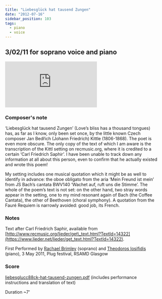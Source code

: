 ```yaml
---
title: "Liebesglück hat tausend Zungen"
date: "2012-07-16"
sidebar_position: 103
tags: 
  - piano
  - voice
---
```


## 3/02/11 for soprano voice and piano

<iframe class="youtube-video" src="https://www.youtube.com/embed/_COIORRNWnI?si=T0s3ofsCOiVkqSyI" title="YouTube video player" frameBorder="0" allow="accelerometer; autoplay; clipboard-write; encrypted-media; gyroscope; picture-in-picture; web-share" referrerpolicy="strict-origin-when-cross-origin" allowFullScreen></iframe>


### Composer's note

‘Liebesglück hat tausend Zungen’ (Love’s bliss has a thousand tongues) has, as far as I know, only been set once, by the little known Czech composer Jan Bedřich (Johann Friedrich) Kittle (1806-1868). The poet is even more obscure. The only copy of the text of which I am aware is the transcription of the Kittl setting on recmusic.org, where it is credited to a certain ‘Carl Friedrich Saphir’. I have been unable to track down any information at all about this person, even to confirm that he actually existed and wrote this poem!

My setting includes one musical quotation which it might be as well to identify in advance: the oboe obligato from the aria ‘Mein Freund ist mein’ from JS Bach’s cantata BWV140 ‘Wachet auf, ruft uns die Stimme’. The whole of the poem’s text is not set: on the other hand, two stray words appear in the setting, one to my mind resonant again of Bach (the Coffee Cantata), the other of Beethoven (choral symphony). A quotation from the Fauré Requiem is narrowly avoided: good job, its French.

### Notes

Text after Carl Friedrich Saphir, available from [http://www.recmusic.org/lieder/get\_text.html?TextId=14322](https://www.lieder.net/lieder/get_text.html?TextId=14322).

First Performed by [Rachael Brimley](https://twitter.com/RachaelBrimley) (soprano) and [Theodoros Iosifidis](http://www.theodorosiosifidis.gr/) (piano), 3 May 2011, Plug festival, RSAMD Glasgow

### Score

[liebesglucc88ck-hat-tausend-zungen.pdf](../../static/img/liebesglucc88ck-hat-tausend-zungen.pdf) (includes performance instructions and translation of text)

Duration ~7'